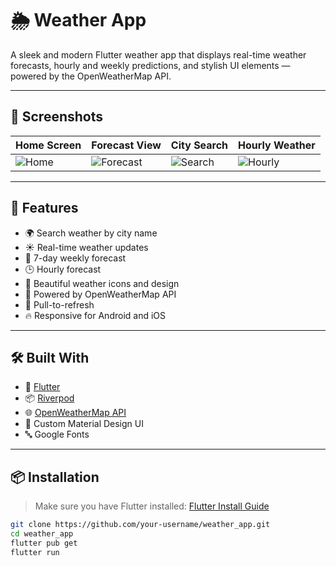 # 🌦️ Weather App

A sleek and modern Flutter weather app that displays real-time weather forecasts, hourly and weekly predictions, and stylish UI elements — powered by the OpenWeatherMap API.

---

## 📸 Screenshots

| Home Screen | Forecast View | City Search | Hourly Weather |
|-------------|----------------|-------------|----------------|
| ![Home](https://github.com/user-attachments/assets/09171073-43a7-4e9d-827f-c69340245fe1) | ![Forecast](https://github.com/user-attachments/assets/f873c23a-310b-4e6e-8972-dc55e858f8cc) | ![Search](https://github.com/user-attachments/assets/268898e8-c870-4440-b9dd-5f4b7991c61e) | ![Hourly](https://github.com/user-attachments/assets/586672da-916c-4ea0-af2e-e4a708f7f504) |

---

## 🚀 Features

- 🌍 Search weather by city name
- ☀️ Real-time weather updates
- 📅 7-day weekly forecast
- 🕒 Hourly forecast
- 🌈 Beautiful weather icons and design
- 📡 Powered by OpenWeatherMap API
- 🔁 Pull-to-refresh
- 🔥 Responsive for Android and iOS

---

## 🛠️ Built With

- 💙 [Flutter](https://flutter.dev/)
- 📦 [Riverpod](https://pub.dev/packages/flutter_riverpod)
- 🌐 [OpenWeatherMap API](https://openweathermap.org/api)
- 🎨 Custom Material Design UI
- 🔤 Google Fonts

---

## 📦 Installation

> Make sure you have Flutter installed: [Flutter Install Guide](https://docs.flutter.dev/get-started/install)

```bash
git clone https://github.com/your-username/weather_app.git
cd weather_app
flutter pub get
flutter run
